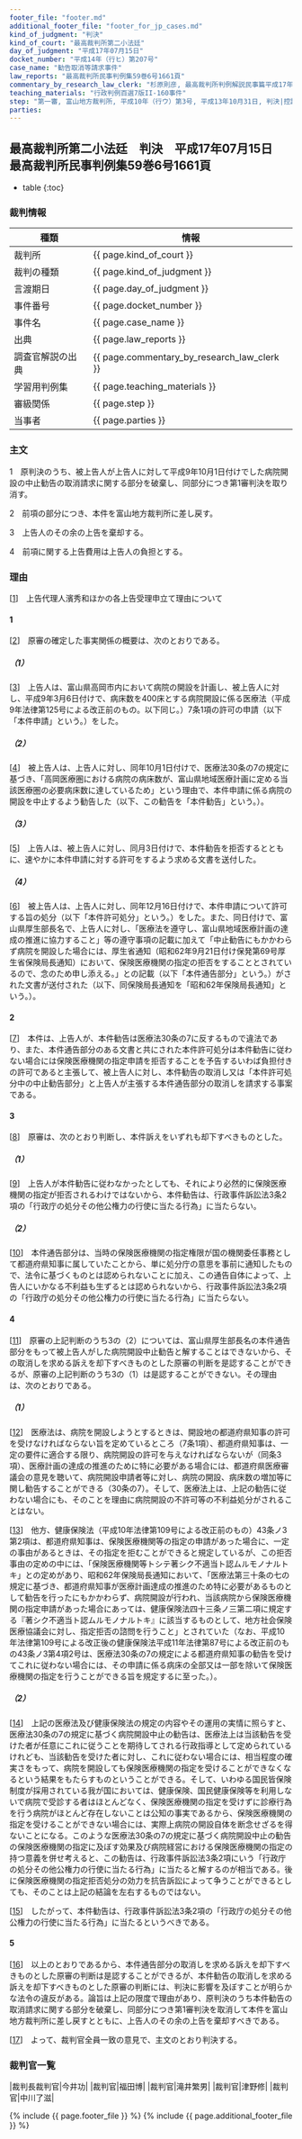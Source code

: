 ```yaml
---
footer_file: "footer.md"
additional_footer_file: "footer_for_jp_cases.md"
kind_of_judgment: "判決"
kind_of_court: "最高裁判所第二小法廷"
day_of_judgment: "平成17年07月15日"
docket_number: "平成14年（行ヒ）第207号"
case_name: "勧告取消等請求事件"
law_reports: "最高裁判所民事判例集59巻6号1661頁"
commentary_by_research_law_clerk: "杉原則彦, 最高裁判所判例解説民事篇平成17年度440頁"
teaching_materials: "行政判例百選7版II-160事件"
step: "第一審, 富山地方裁判所, 平成10年（行ウ）第3号, 平成13年10月31日, 判決|控訴審, 名古屋高等裁判所金沢支部, 平成13年（行コ）第18号, 平成14年5月20日, 判決|差戻第一審, 富山地方裁判所, 平成17年（行ウ）第5号, 平成19年, 8月29日, 判決|差戻控訴審, 名古屋高等裁判所金沢支部, 平成19年（行コ）第18号, 平成20年, 7月23日, 判決"
parties:
---
```


## 最高裁判所第二小法廷　判決　平成17年07月15日　最高裁判所民事判例集59巻6号1661頁

* table
{:toc}

### 裁判情報

| 種類 | 情報 |
| --- | --- |
| 裁判所 | {{ page.kind_of_court }} |
| 裁判の種類 |  {{ page.kind_of_judgment }}  |
| 言渡期日 |  {{ page.day_of_judgment }}  |
| 事件番号 |  {{ page.docket_number }}  |
| 事件名 |  {{ page.case_name }}  |
| 出典 |  {{ page.law_reports }}  |
| 調査官解説の出典 |  {{ page.commentary_by_research_law_clerk }}  |
| 学習用判例集 |  {{ page.teaching_materials }}  |
| 審級関係 |  {{ page.step }}  |
| 当事者 |  {{ page.parties }}  |




### 主文



1　原判決のうち、被上告人が上告人に対して平成9年10月1日付けでした病院開設の中止勧告の取消請求に関する部分を破棄し、同部分につき第1審判決を取り消す。

2　前項の部分につき、本件を富山地方裁判所に差し戻す。

3　上告人のその余の上告を棄却する。

4　前項に関する上告費用は上告人の負担とする。





### 理由



[[1](#id_1)]<a id="id_1"></a>　上告代理人濱秀和ほかの各上告受理申立て理由について

#### 1

[[2](#id_2)]<a id="id_2"></a>　原審の確定した事実関係の概要は、次のとおりである。

##### <span class='japanese_style_round_brackets'>（1）</span>

[[3](#id_3)]<a id="id_3"></a>　上告人は、富山県高岡市内において病院の開設を計画し、被上告人に対し、平成9年3月6日付けで、病床数を400床とする病院開設に係る医療法<span class='japanese_style_round_brackets'>（平成9年法律第125号による改正前のもの。以下同じ。）</span>7条1項の許可の申請<span class='japanese_style_round_brackets'>（以下<span class='japanese_style_quotation_mark'>「本件申請」</span>という。）</span>をした。

##### <span class='japanese_style_round_brackets'>（2）</span>

[[4](#id_4)]<a id="id_4"></a>　被上告人は、上告人に対し、同年10月1日付けで、医療法30条の7の規定に基づき、<span class='japanese_style_quotation_mark'>「高岡医療圏における病院の病床数が、富山県地域医療計画に定める当該医療圏の必要病床数に達しているため」</span>という理由で、本件申請に係る病院の開設を中止するよう勧告した<span class='japanese_style_round_brackets'>（以下、この勧告を<span class='japanese_style_quotation_mark'>「本件勧告」</span>という。）</span>。

##### <span class='japanese_style_round_brackets'>（3）</span>

[[5](#id_5)]<a id="id_5"></a>　上告人は、被上告人に対し、同月3日付けで、本件勧告を拒否するとともに、速やかに本件申請に対する許可をするよう求める文書を送付した。

##### <span class='japanese_style_round_brackets'>（4）</span>

[[6](#id_6)]<a id="id_6"></a>　被上告人は、上告人に対し、同年12月16日付けで、本件申請について許可する旨の処分<span class='japanese_style_round_brackets'>（以下<span class='japanese_style_quotation_mark'>「本件許可処分」</span>という。）</span>をした。また、同日付けで、富山県厚生部長名で、上告人に対し、<span class='japanese_style_quotation_mark'>「医療法を遵守し、富山県地域医療計画の達成の推進に協力すること」</span>等の遵守事項の記載に加えて<span class='japanese_style_quotation_mark'>「中止勧告にもかかわらず病院を開設した場合には、厚生省通知<span class='japanese_style_round_brackets'>（昭和62年9月21日付け保発第69号厚生省保険局長通知）</span>において、保険医療機関の指定の拒否をすることとされているので、念のため申し添える。」</span>との記載<span class='japanese_style_round_brackets'>（以下<span class='japanese_style_quotation_mark'>「本件通告部分」</span>という。）</span>がされた文書が送付された<span class='japanese_style_round_brackets'>（以下、同保険局長通知を<span class='japanese_style_quotation_mark'>「昭和62年保険局長通知」</span>という。）</span>。

#### 2

[[7](#id_7)]<a id="id_7"></a>　本件は、上告人が、本件勧告は医療法30条の7に反するもので違法であり、また、本件通告部分のある文書と共にされた本件許可処分は本件勧告に従わない場合には保険医療機関の指定申請を拒否することを予告するいわば負担付きの許可であると主張して、被上告人に対し、本件勧告の取消し又は<span class='japanese_style_quotation_mark'>「本件許可処分中の中止勧告部分」</span>と上告人が主張する本件通告部分の取消しを請求する事案である。

#### 3

[[8](#id_8)]<a id="id_8"></a>　原審は、次のとおり判断し、本件訴えをいずれも却下すべきものとした。

##### <span class='japanese_style_round_brackets'>（1）</span>

[[9](#id_9)]<a id="id_9"></a>　上告人が本件勧告に従わなかったとしても、それにより必然的に保険医療機関の指定が拒否されるわけではないから、本件勧告は、行政事件訴訟法3条2項の<span class='japanese_style_quotation_mark'>「行政庁の処分その他公権力の行使に当たる行為」</span>に当たらない。

##### <span class='japanese_style_round_brackets'>（2）</span>

[[10](#id_10)]<a id="id_10"></a>　本件通告部分は、当時の保険医療機関の指定権限が国の機関委任事務として都道府県知事に属していたことから、単に処分庁の意思を事前に通知したもので、法令に基づくものとは認められないことに加え、この通告自体によって、上告人にいかなる不利益も生ずるとは認められないから、行政事件訴訟法3条2項の<span class='japanese_style_quotation_mark'>「行政庁の処分その他公権力の行使に当たる行為」</span>に当たらない。

#### 4

[[11](#id_11)]<a id="id_11"></a>　原審の上記判断のうち3の<span class='japanese_style_round_brackets'>（2）</span>については、富山県厚生部長名の本件通告部分をもって被上告人がした病院開設中止勧告と解することはできないから、その取消しを求める訴えを却下すべきものとした原審の判断を是認することができるが、原審の上記判断のうち3の<span class='japanese_style_round_brackets'>（1）</span>は是認することができない。その理由は、次のとおりである。

##### <span class='japanese_style_round_brackets'>（1）</span>

[[12](#id_12)]<a id="id_12"></a>　医療法は、病院を開設しようとするときは、開設地の都道府県知事の許可を受けなければならない旨を定めているところ<span class='japanese_style_round_brackets'>（7条1項）</span>、都道府県知事は、一定の要件に適合する限り、病院開設の許可を与えなければならないが<span class='japanese_style_round_brackets'>（同条3項）</span>、医療計画の達成の推進のために特に必要がある場合には、都道府県医療審議会の意見を聴いて、病院開設申請者等に対し、病院の開設、病床数の増加等に関し勧告することができる<span class='japanese_style_round_brackets'>（30条の7）</span>。そして、医療法上は、上記の勧告に従わない場合にも、そのことを理由に病院開設の不許可等の不利益処分がされることはない。

[[13](#id_13)]<a id="id_13"></a>　他方、健康保険法<span class='japanese_style_round_brackets'>（平成10年法律第109号による改正前のもの）</span>43条ノ3第2項は、都道府県知事は、保険医療機関等の指定の申請があった場合に、一定の事由があるときは、その指定を拒むことができると規定しているが、この拒否事由の定めの中には、<span class='japanese_style_quotation_mark'>「保険医療機関等トシテ著シク不適当ト認ムルモノナルトキ」</span>との定めがあり、昭和62年保険局長通知において、<span class='japanese_style_quotation_mark'>「医療法第三十条の七の規定に基づき、都道府県知事が医療計画達成の推進のため特に必要があるものとして勧告を行ったにもかかわらず、病院開設が行われ、当該病院から保険医療機関の指定申請があった場合にあっては、健康保険法四十三条ノ三第二項に規定する『著シク不適当ト認ムルモノナルトキ』に該当するものとして、地方社会保険医療協議会に対し、指定拒否の諮問を行うこと」</span>とされていた<span class='japanese_style_round_brackets'>（なお、平成10年法律第109号による改正後の健康保険法平成11年法律第87号による改正前のもの43条ノ3第4項2号は、医療法30条の7の規定による都道府県知事の勧告を受けてこれに従わない場合には、その申請に係る病床の全部又は一部を除いて保険医療機関の指定を行うことができる旨を規定するに至った。）</span>。

##### <span class='japanese_style_round_brackets'>（2）</span>

[[14](#id_14)]<a id="id_14"></a>　上記の医療法及び健康保険法の規定の内容やその運用の実情に照らすと、医療法30条の7の規定に基づく病院開設中止の勧告は、医療法上は当該勧告を受けた者が任意にこれに従うことを期待してされる行政指導として定められているけれども、当該勧告を受けた者に対し、これに従わない場合には、相当程度の確実さをもって、病院を開設しても保険医療機関の指定を受けることができなくなるという結果をもたらすものということができる。そして、いわゆる国民皆保険制度が採用されている我が国においては、健康保険、国民健康保険等を利用しないで病院で受診する者はほとんどなく、保険医療機関の指定を受けずに診療行為を行う病院がほとんど存在しないことは公知の事実であるから、保険医療機関の指定を受けることができない場合には、実際上病院の開設自体を断念せざるを得ないことになる。このような医療法30条の7の規定に基づく病院開設中止の勧告の保険医療機関の指定に及ぼす効果及び病院経営における保険医療機関の指定の持つ意義を併せ考えると、この勧告は、行政事件訴訟法3条2項にいう<span class='japanese_style_quotation_mark'>「行政庁の処分その他公権力の行使に当たる行為」</span>に当たると解するのが相当である。後に保険医療機関の指定拒否処分の効力を抗告訴訟によって争うことができるとしても、そのことは上記の結論を左右するものではない。

[[15](#id_15)]<a id="id_15"></a>　したがって、本件勧告は、行政事件訴訟法3条2項の<span class='japanese_style_quotation_mark'>「行政庁の処分その他公権力の行使に当たる行為」</span>に当たるというべきである。

#### 5

[[16](#id_16)]<a id="id_16"></a>　以上のとおりであるから、本件通告部分の取消しを求める訴えを却下すべきものとした原審の判断は是認することができるが、本件勧告の取消しを求める訴えを却下すべきものとした原審の判断には、判決に影響を及ぼすことが明らかな法令の違反がある。論旨は上記の限度で理由があり、原判決のうち本件勧告の取消請求に関する部分を破棄し、同部分につき第1審判決を取消して本件を富山地方裁判所に差し戻すとともに、上告人のその余の上告を棄却すべきである。

[[17](#id_17)]<a id="id_17"></a>　よって、裁判官全員一致の意見で、主文のとおり判決する。

### 裁判官一覧

|裁判長裁判官|今井功|
|裁判官|福田博|
|裁判官|滝井繁男|
|裁判官|津野修|
|裁判官|中川了滋|


{% include {{ page.footer_file }}  %}
{% include {{ page.additional_footer_file }}  %}
